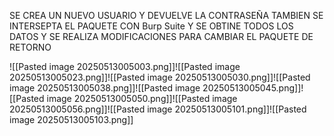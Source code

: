 
SE CREA UN NUEVO USUARIO Y DEVUELVE  LA CONTRASEÑA 
TAMBIEN SE INTERSEPTA EL PAQUETE CON Burp Suite Y SE OBTINE TODOS LOS DATOS  Y SE REALIZA MODIFICACIONES PARA CAMBIAR EL PAQUETE DE RETORNO 

![[Pasted image 20250513005003.png]]![[Pasted image 20250513005023.png]]![[Pasted image 20250513005030.png]]![[Pasted image 20250513005038.png]]![[Pasted image 20250513005045.png]]![[Pasted image 20250513005050.png]]![[Pasted image 20250513005056.png]]![[Pasted image 20250513005101.png]]![[Pasted image 20250513005103.png]]